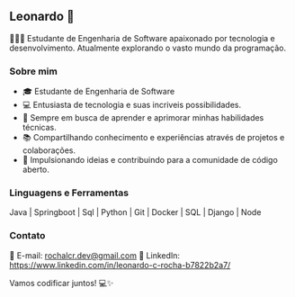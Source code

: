 ## Leonardo 🚀

👨🏻‍💻 Estudante de Engenharia de Software apaixonado por tecnologia e desenvolvimento. Atualmente explorando o vasto mundo da programação.

### Sobre mim
- 🎓 Estudante de Engenharia de Software
- 💻 Entusiasta de tecnologia e suas incriveis possibilidades.
- 🌱 Sempre em busca de aprender e aprimorar minhas habilidades técnicas.
- 📚 Compartilhando conhecimento e experiências através de projetos e colaborações.
- 🚀 Impulsionando ideias e contribuindo para a comunidade de código aberto.

### Linguagens e Ferramentas
Java | Springboot | Sql | Python | Git | Docker | SQL | Django | Node

### Contato
📧 E-mail: rochalcr.dev@gmail.com
💼 LinkedIn: https://www.linkedin.com/in/leonardo-c-rocha-b7822b2a7/

Vamos codificar juntos! 💻✨
